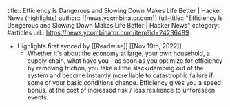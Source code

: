 title:: Efficiency Is Dangerous and Slowing Down Makes Life Better | Hacker News (highlights)
author:: [[news.ycombinator.com]]
full-title:: "Efficiency Is Dangerous and Slowing Down Makes Life Better | Hacker News"
category:: #articles
url:: https://news.ycombinator.com/item?id=24236489

- Highlights first synced by [[Readwise]] [[Nov 19th, 2022]]
	- Whether it's about the economy at large, your own household, a supply chain, what have you - as soon as you optimize for efficiency by removing friction, you take all the slack/damping out of the system and become instantly more liable to catastrophic failure if some of your basic conditions change. Efficiency gives you a speed bonus, at the cost of increased risk / less resilience to unforeseen events.